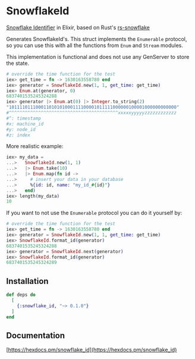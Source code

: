 # SnowflakeId

[Snowflake Identifier](https://en.wikipedia.org/wiki/Snowflake_ID) in Elixir, based on Rust's [rs-snowflake](https://crates.io/crates/rs-snowflake)

Generates SnowflakeId's. This struct implements the `Enumerable` protocol,
so you can use this with all the functions from `Enum` and `Stream` modules.

This implementation is functional and does not use any GenServer to store the state.

```elixir
# override the time function for the test
iex> get_time = fn -> 1630163558780 end
iex> generator = SnowflakeId.new(1, 1, get_time: get_time)
iex> Enum.at(generator, 0)
6837401535245324288
iex> generator |> Enum.at(0) |> Integer.to_string(2)
"101111011100011010101000111100001011111000000100001000000000000"
#^^^^^^^^^^^^^^^^^^^^^^^^^^^^^^^^^^^^^^^^^xxxxxyyyyyzzzzzzzzzzzz
#^: timestamp
#x: machine_id
#y: node_id
#z: index
```

More realistic example:

```elixir
iex> my_data =
...>   SnowflakeId.new(1, 1)
...>   |> Enum.take(10)
...>   |> Enum.map(fn id ->
...>     # insert your data in your database
...>     %{id: id, name: "my_id_#{id}"}
...>   end)
iex> length(my_data)
10
```

If you want to not use the `Enumerable` protocol you can do it yourself by:

```elixir
# override the time function for the test
iex> get_time = fn -> 1630163558780 end
iex> generator = SnowflakeId.new(1, 1, get_time: get_time)
iex> SnowflakeId.format_id(generator)
6837401535245324288
iex> generator = SnowflakeId.next(generator)
iex> SnowflakeId.format_id(generator)
6837401535245324289
```

## Installation

```elixir
def deps do
  [
    {:snowflake_id, "~> 0.1.0"}
  ]
end
```

## Documentation

[https://hexdocs.pm/snowflake_id](https://hexdocs.pm/snowflake_id)

